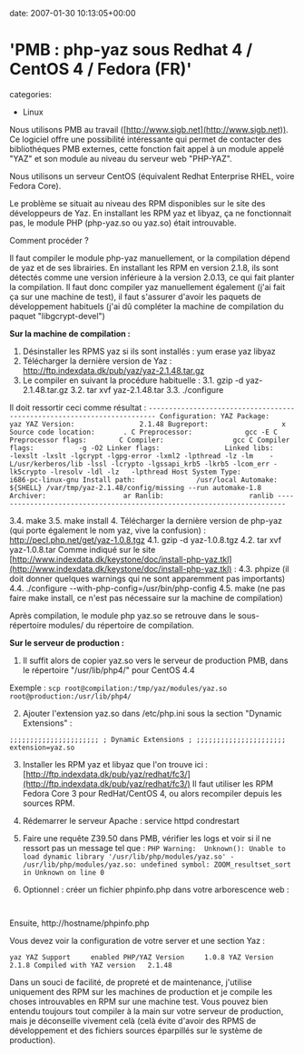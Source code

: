 


date: 2007-01-30 10:13:05+00:00


# 'PMB : php-yaz sous Redhat 4 / CentOS 4 / Fedora (FR)'

categories:
- Linux


Nous utilisons PMB au travail ([http://www.sigb.net](http://www.sigb.net)).
Ce logiciel offre une possibilité intéressante qui permet de contacter des bibliothéques PMB externes, cette fonction fait appel à un module appelé "YAZ" et son module au niveau du serveur web "PHP-YAZ".

Nous utilisons un serveur CentOS (équivalent Redhat Enterprise RHEL, voire Fedora Core).

Le problème se situait au niveau des RPM disponibles sur le site des développeurs de Yaz.
En installant les RPM yaz et libyaz, ça ne fonctionnait pas, le module PHP (php-yaz.so ou yaz.so) était introuvable.



Comment procéder ?

Il faut compiler le module php-yaz manuellement, or la compilation dépend de yaz et de ses librairies. En installant les RPM en version 2.1.8, ils sont détectés comme une version inférieure à la version 2.0.13, ce qui fait planter la compilation. Il faut donc compiler yaz manuellement également (j'ai fait ça sur une machine de test), il faut s'assurer d'avoir les paquets de développement habituels (j'ai dû compléter la machine de compilation du paquet "libgcrypt-devel")

**Sur la machine de compilation :**
1. Désinstaller les RPMS yaz si ils sont installés : yum erase yaz libyaz
2. Télécharger la dernière version de Yaz : http://ftp.indexdata.dk/pub/yaz/yaz-2.1.48.tar.gz
3. Le compiler en suivant la procédure habituelle :
3.1. gzip -d yaz-2.1.48.tar.gz
3.2. tar xvf yaz-2.1.48.tar
3.3. ./configure

Il doit ressortir ceci comme résultat :
`------------------------------------------------------------------------
Configuration:
  YAZ Package:                yaz
  YAZ Version:                2.1.48
  Bugreport:                  x
  Source code location:       .
  C Preprocessor:             gcc -E
  C Preprocessor flags:       
  C Compiler:                 gcc
  C Compiler flags:           -g -O2
  Linker flags:               
  Linked libs:                -lexslt -lxslt -lgcrypt -lgpg-error -lxml2 -lpthread -lz -lm    -L/usr/kerberos/lib -lssl -lcrypto -lgssapi_krb5 -lkrb5 -lcom_err -lk5crypto -lresolv -ldl -lz   -lpthread
  Host System Type:           i686-pc-linux-gnu
  Install path:               /usr/local
  Automake:                   ${SHELL} /var/tmp/yaz-2.1.48/config/missing --run automake-1.8
  Archiver:                   ar
  Ranlib:                     ranlib
------------------------------------------------------------------------`

3.4. make
3.5. make install
4. Télécharger la dernière version de php-yaz (qui porte également le nom yaz, vive la confusion) : http://pecl.php.net/get/yaz-1.0.8.tgz
4.1. gzip -d yaz-1.0.8.tgz
4.2. tar xvf yaz-1.0.8.tar
Comme indiqué sur le site [http://www.indexdata.dk/keystone/doc/install-php-yaz.tkl](http://www.indexdata.dk/keystone/doc/install-php-yaz.tkl) :
4.3. phpize (il doit donner quelques warnings qui ne sont apparemment pas importants)
4.4. ./configure --with-php-config=/usr/bin/php-config
4.5. make (ne pas faire make install, ce n'est pas nécessaire sur la machine de compilation)

Après compilation, le module php yaz.so se retrouve dans le sous-répertoire modules/ du répertoire de compilation.

**Sur le serveur de production :**
1. Il suffit alors de copier yaz.so vers le serveur de production PMB, dans le répertoire "/usr/lib/php4/" pour CentOS 4.4

Exemple : `scp root@compilation:/tmp/yaz/modules/yaz.so root@production:/usr/lib/php4/`

2. Ajouter l'extension yaz.so dans /etc/php.ini sous la section "Dynamic Extensions" :

`;;;;;;;;;;;;;;;;;;;;;;
; Dynamic Extensions ;
;;;;;;;;;;;;;;;;;;;;;;
extension=yaz.so`

3. Installer les RPM yaz et libyaz que l'on trouve ici : [http://ftp.indexdata.dk/pub/yaz/redhat/fc3/](http://ftp.indexdata.dk/pub/yaz/redhat/fc3/)
Il faut utiliser les RPM Fedora Core 3 pour RedHat/CentOS 4, ou alors recompiler depuis les sources RPM.

4. Rédemarrer le serveur Apache : service httpd condrestart

5. Faire une requête Z39.50 dans PMB, vérifier les logs et voir si il ne ressort pas un message tel que : 
`PHP Warning:  Unknown(): Unable to load dynamic library '/usr/lib/php/modules/yaz.so' - /usr/lib/php/modules/yaz.so: undefined symbol: ZOOM_resultset_sort in Unknown on line 0`

6. Optionnel : créer un fichier phpinfo.php dans votre arborescence web :

` `

Ensuite, http://hostname/phpinfo.php

Vous devez voir la configuration de votre server et une section Yaz :

`yaz
YAZ Support 	enabled
PHP/YAZ Version 	1.0.8
YAZ Version 	2.1.8
Compiled with YAZ version 	2.1.48`

Dans un souci de facilité, de propreté et de maintenance, j'utilise uniquement des RPM sur les machines de production et je compile les choses introuvables en RPM sur une machine test.
Vous pouvez bien entendu toujours tout compiler à la main sur votre serveur de production, mais je déconseille vivement celà (celà évite d'avoir des RPMS de développement et des fichiers sources éparpillés sur le système de production).
